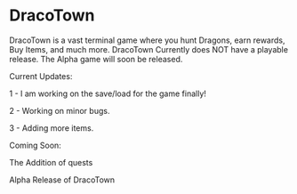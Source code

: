 # DracoTown
DracoTown is a vast terminal game where you hunt Dragons, earn rewards, Buy Items, and much more. DracoTown Currently does NOT have a playable release. The Alpha game will soon be released.

Current Updates:

1 - I am working on the save/load for the game finally!

2 - Working on minor bugs.

3 - Adding more items.

Coming Soon:

The Addition of quests

Alpha Release of DracoTown
